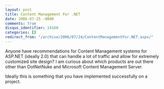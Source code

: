 ```yaml
---
layout: post
title: Content Management For .NET
date: 2006-07-25 -0800
comments: true
disqus_identifier: 14160
categories: []
redirect_from: "/archive/2006/07/24/ContentManagementFor.NET.aspx/"
---
```


Anyone have recommendations for Content Management systems for ASP.NET
(ideally 2.0) that can handle a lot of traffic and allow for extremely
customized site design? I am curious about which products are out there
other than DotNetNuke and Microsoft Content Management Server.

Ideally this is something that you have implemented successfully on a
project.

